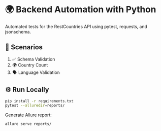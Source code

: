 # 🌍 Backend Automation with Python

Automated tests for the RestCountries API using pytest, requests, and jsonschema.

## 🧠 Scenarios
1. ✅ Schema Validation
2. 🌍 Country Count
3. 🗣️ Language Validation

## ⚙️ Run Locally
```bash
pip install -r requirements.txt
pytest --alluredir=reports/
```

Generate Allure report:
```bash
allure serve reports/
```
